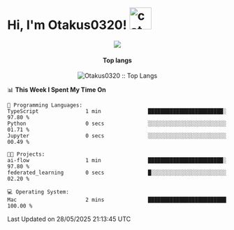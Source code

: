 <h1> Hi, I'm Otakus0320! <img src="https://media.giphy.com/media/mGcNjsfWAjY5AEZNw6/giphy.gif" width="50" alt="cat"></h1>

<p align="center"><a href="https://wakatime.com/@044d69d0-1253-4f60-96b6-5d19a0f9dde5"><img src="https://wakatime.com/badge/user/044d69d0-1253-4f60-96b6-5d19a0f9dde5.svg" /></a></p>

<h4 align="center">Top langs</h4>

<p align="center"><img src="https://github-readme-stats.vercel.app/api/top-langs/?username=Otakus0320&langs_count=10&theme=tokyonight&layout=compact&timestamp={{random_number}}" alt="Otakus0320 :: Top Langs" /></p>

<!--START_SECTION:waka-->
📊 **This Week I Spent My Time On** 

```text
💬 Programming Languages: 
TypeScript               1 min               ████████████████████████░   97.80 % 
Python                   0 secs              ░░░░░░░░░░░░░░░░░░░░░░░░░   01.71 % 
Jupyter                  0 secs              ░░░░░░░░░░░░░░░░░░░░░░░░░   00.49 % 

🐱‍💻 Projects: 
ai-flow                  1 min               ████████████████████████░   97.80 % 
federated_learning       0 secs              █░░░░░░░░░░░░░░░░░░░░░░░░   02.20 % 

💻 Operating System: 
Mac                      2 mins              █████████████████████████   100.00 % 
```


 Last Updated on 28/05/2025 21:13:45 UTC
<!--END_SECTION:waka-->
